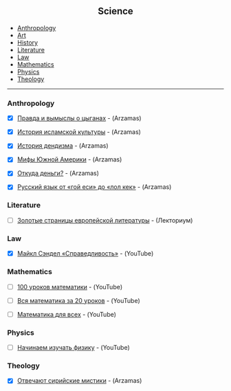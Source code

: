 <h2 align="center">Science</h2>

* [Anthropology](#anthropology)
* [Art](#art)
* [History](#history)
* [Literature](#literature)
* [Law](#Law)
* [Mathematics](#math)
* [Physics](#physics)
* [Theology](#theology)


---


### Anthropology

- [x] [Правда и вымыслы о цыганах](https://arzamas.academy/courses/4/1) - (Arzamas)
- [x] [История исламской культуры](https://arzamas.academy/courses/58) - (Arzamas)
- [x] [История дендизма](https://arzamas.academy/courses/11) - (Arzamas)
- [x] [Мифы Южной Америки](https://arzamas.academy/courses/9) - (Arzamas)
- [x] [Откуда деньги?](https://arzamas.academy/radio/announcements/otkuda_dengi) - (Arzamas)
- [x] [Русский язык от «гой еси» до «лол кек»](https://arzamas.academy/likbez/ruslang) - (Arzamas)


### Literature

- [ ] [Золотые страницы европейской литературы](https://youtube.com/playlist?list=PL-_cKNuVAYAU_Govo6JKvuw8DX86qPXx7) - (Лекториум)


### Law

- [x] [Майкл Сэндел «Справедливость»](https://www.youtube.com/playlist?list=PL8YZyma552VeTCYPkkEisHKAHhNx3Psk-) - (YouTube)


<h3 id="math">Mathematics</h3>

- [ ] [100 уроков математики](https://youtube.com/playlist?list=PLqBfxn8OBMGrsA_YynaQWqHKhL7kEvL4X) - (YouTube)
- [ ] [Вся математика за 20 уроков](https://youtube.com/playlist?list=PLp1o4TiOetLxxpi6Y8fB4_L5iOX_Ui5ss) - (YouTube)
- [ ] [Математика для всех](https://youtube.com/playlist?list=PLlx2izuC9gjhc6TOzoeL-ovXXsvjJi22f) - (YouTube)


### Physics

- [ ] [Начинаем изучать физику](https://youtube.com/playlist?list=PL1Us50cZo25ng_lR6WvoFtkqnphzNASUX) - (YouTube)


### Theology

- [x] [Отвечают сирийские мистики](https://arzamas.academy/radio/announcements/naturalmystic) - (Arzamas)
